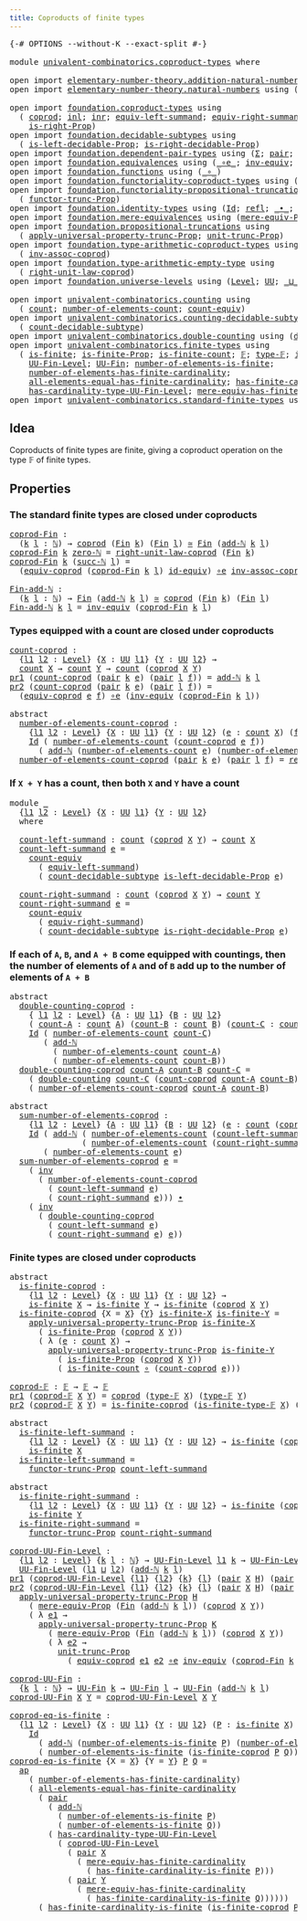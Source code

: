 ```yaml
---
title: Coproducts of finite types
---
```


<pre class="Agda"><a id="52" class="Symbol">{-#</a> <a id="56" class="Keyword">OPTIONS</a> <a id="64" class="Pragma">--without-K</a> <a id="76" class="Pragma">--exact-split</a> <a id="90" class="Symbol">#-}</a>

<a id="95" class="Keyword">module</a> <a id="102" href="univalent-combinatorics.coproduct-types.html" class="Module">univalent-combinatorics.coproduct-types</a> <a id="142" class="Keyword">where</a>

<a id="149" class="Keyword">open</a> <a id="154" class="Keyword">import</a> <a id="161" href="elementary-number-theory.addition-natural-numbers.html" class="Module">elementary-number-theory.addition-natural-numbers</a> <a id="211" class="Keyword">using</a> <a id="217" class="Symbol">(</a><a id="218" href="elementary-number-theory.addition-natural-numbers.html#1160" class="Function">add-ℕ</a><a id="223" class="Symbol">)</a>
<a id="225" class="Keyword">open</a> <a id="230" class="Keyword">import</a> <a id="237" href="elementary-number-theory.natural-numbers.html" class="Module">elementary-number-theory.natural-numbers</a> <a id="278" class="Keyword">using</a> <a id="284" class="Symbol">(</a><a id="285" href="elementary-number-theory.natural-numbers.html#1444" class="Datatype">ℕ</a><a id="286" class="Symbol">;</a> <a id="288" href="elementary-number-theory.natural-numbers.html#1465" class="InductiveConstructor">zero-ℕ</a><a id="294" class="Symbol">;</a> <a id="296" href="elementary-number-theory.natural-numbers.html#1478" class="InductiveConstructor">succ-ℕ</a><a id="302" class="Symbol">)</a>

<a id="305" class="Keyword">open</a> <a id="310" class="Keyword">import</a> <a id="317" href="foundation.coproduct-types.html" class="Module">foundation.coproduct-types</a> <a id="344" class="Keyword">using</a>
  <a id="352" class="Symbol">(</a> <a id="354" href="foundation.coproduct-types.html#1168" class="Datatype">coprod</a><a id="360" class="Symbol">;</a> <a id="362" href="foundation.coproduct-types.html#1239" class="InductiveConstructor">inl</a><a id="365" class="Symbol">;</a> <a id="367" href="foundation.coproduct-types.html#1262" class="InductiveConstructor">inr</a><a id="370" class="Symbol">;</a> <a id="372" href="foundation.coproduct-types.html#3498" class="Function">equiv-left-summand</a><a id="390" class="Symbol">;</a> <a id="392" href="foundation.coproduct-types.html#4543" class="Function">equiv-right-summand</a><a id="411" class="Symbol">;</a> <a id="413" href="foundation.coproduct-types.html#1649" class="Function">is-left-Prop</a><a id="425" class="Symbol">;</a>
    <a id="431" href="foundation.coproduct-types.html#1958" class="Function">is-right-Prop</a><a id="444" class="Symbol">)</a>
<a id="446" class="Keyword">open</a> <a id="451" class="Keyword">import</a> <a id="458" href="foundation.decidable-subtypes.html" class="Module">foundation.decidable-subtypes</a> <a id="488" class="Keyword">using</a>
  <a id="496" class="Symbol">(</a> <a id="498" href="foundation.decidable-subtypes.html#3773" class="Function">is-left-decidable-Prop</a><a id="520" class="Symbol">;</a> <a id="522" href="foundation.decidable-subtypes.html#4180" class="Function">is-right-decidable-Prop</a><a id="545" class="Symbol">)</a>
<a id="547" class="Keyword">open</a> <a id="552" class="Keyword">import</a> <a id="559" href="foundation.dependent-pair-types.html" class="Module">foundation.dependent-pair-types</a> <a id="591" class="Keyword">using</a> <a id="597" class="Symbol">(</a><a id="598" href="foundation-core.dependent-pair-types.html#502" class="Record">Σ</a><a id="599" class="Symbol">;</a> <a id="601" href="foundation-core.dependent-pair-types.html#575" class="InductiveConstructor">pair</a><a id="605" class="Symbol">;</a> <a id="607" href="foundation-core.dependent-pair-types.html#592" class="Field">pr1</a><a id="610" class="Symbol">;</a> <a id="612" href="foundation-core.dependent-pair-types.html#604" class="Field">pr2</a><a id="615" class="Symbol">)</a>
<a id="617" class="Keyword">open</a> <a id="622" class="Keyword">import</a> <a id="629" href="foundation.equivalences.html" class="Module">foundation.equivalences</a> <a id="653" class="Keyword">using</a> <a id="659" class="Symbol">(</a><a id="660" href="foundation-core.equivalences.html#7855" class="Function Operator">_∘e_</a><a id="664" class="Symbol">;</a> <a id="666" href="foundation-core.equivalences.html#5707" class="Function">inv-equiv</a><a id="675" class="Symbol">;</a> <a id="677" href="foundation-core.equivalences.html#1607" class="Function Operator">_≃_</a><a id="680" class="Symbol">;</a> <a id="682" href="foundation-core.equivalences.html#2480" class="Function">id-equiv</a><a id="690" class="Symbol">)</a>
<a id="692" class="Keyword">open</a> <a id="697" class="Keyword">import</a> <a id="704" href="foundation.functions.html" class="Module">foundation.functions</a> <a id="725" class="Keyword">using</a> <a id="731" class="Symbol">(</a><a id="732" href="foundation-core.functions.html#407" class="Function Operator">_∘_</a><a id="735" class="Symbol">)</a>
<a id="737" class="Keyword">open</a> <a id="742" class="Keyword">import</a> <a id="749" href="foundation.functoriality-coproduct-types.html" class="Module">foundation.functoriality-coproduct-types</a> <a id="790" class="Keyword">using</a> <a id="796" class="Symbol">(</a><a id="797" href="foundation.functoriality-coproduct-types.html#4569" class="Function">equiv-coprod</a><a id="809" class="Symbol">)</a>
<a id="811" class="Keyword">open</a> <a id="816" class="Keyword">import</a> <a id="823" href="foundation.functoriality-propositional-truncation.html" class="Module">foundation.functoriality-propositional-truncation</a> <a id="873" class="Keyword">using</a>
  <a id="881" class="Symbol">(</a> <a id="883" href="foundation.functoriality-propositional-truncation.html#1451" class="Function">functor-trunc-Prop</a><a id="901" class="Symbol">)</a>
<a id="903" class="Keyword">open</a> <a id="908" class="Keyword">import</a> <a id="915" href="foundation.identity-types.html" class="Module">foundation.identity-types</a> <a id="941" class="Keyword">using</a> <a id="947" class="Symbol">(</a><a id="948" href="foundation-core.identity-types.html#641" class="Datatype">Id</a><a id="950" class="Symbol">;</a> <a id="952" href="foundation-core.identity-types.html#694" class="InductiveConstructor">refl</a><a id="956" class="Symbol">;</a> <a id="958" href="foundation-core.identity-types.html#1239" class="Function Operator">_∙_</a><a id="961" class="Symbol">;</a> <a id="963" href="foundation-core.identity-types.html#1552" class="Function">inv</a><a id="966" class="Symbol">;</a> <a id="968" href="foundation-core.identity-types.html#2853" class="Function">ap</a><a id="970" class="Symbol">)</a>
<a id="972" class="Keyword">open</a> <a id="977" class="Keyword">import</a> <a id="984" href="foundation.mere-equivalences.html" class="Module">foundation.mere-equivalences</a> <a id="1013" class="Keyword">using</a> <a id="1019" class="Symbol">(</a><a id="1020" href="foundation.mere-equivalences.html#1292" class="Function">mere-equiv-Prop</a><a id="1035" class="Symbol">)</a>
<a id="1037" class="Keyword">open</a> <a id="1042" class="Keyword">import</a> <a id="1049" href="foundation.propositional-truncations.html" class="Module">foundation.propositional-truncations</a> <a id="1086" class="Keyword">using</a>
  <a id="1094" class="Symbol">(</a> <a id="1096" href="foundation.propositional-truncations.html#5581" class="Function">apply-universal-property-trunc-Prop</a><a id="1131" class="Symbol">;</a> <a id="1133" href="foundation.propositional-truncations.html#2096" class="Function">unit-trunc-Prop</a><a id="1148" class="Symbol">)</a>
<a id="1150" class="Keyword">open</a> <a id="1155" class="Keyword">import</a> <a id="1162" href="foundation.type-arithmetic-coproduct-types.html" class="Module">foundation.type-arithmetic-coproduct-types</a> <a id="1205" class="Keyword">using</a>
  <a id="1213" class="Symbol">(</a> <a id="1215" href="foundation.type-arithmetic-coproduct-types.html#3581" class="Function">inv-assoc-coprod</a><a id="1231" class="Symbol">)</a>
<a id="1233" class="Keyword">open</a> <a id="1238" class="Keyword">import</a> <a id="1245" href="foundation.type-arithmetic-empty-type.html" class="Module">foundation.type-arithmetic-empty-type</a> <a id="1283" class="Keyword">using</a>
  <a id="1291" class="Symbol">(</a> <a id="1293" href="foundation.type-arithmetic-empty-type.html#10650" class="Function">right-unit-law-coprod</a><a id="1314" class="Symbol">)</a>
<a id="1316" class="Keyword">open</a> <a id="1321" class="Keyword">import</a> <a id="1328" href="foundation.universe-levels.html" class="Module">foundation.universe-levels</a> <a id="1355" class="Keyword">using</a> <a id="1361" class="Symbol">(</a><a id="1362" href="Agda.Primitive.html#597" class="Postulate">Level</a><a id="1367" class="Symbol">;</a> <a id="1369" href="foundation-core.universe-levels.html#222" class="Primitive">UU</a><a id="1371" class="Symbol">;</a> <a id="1373" href="Agda.Primitive.html#810" class="Primitive Operator">_⊔_</a><a id="1376" class="Symbol">)</a>

<a id="1379" class="Keyword">open</a> <a id="1384" class="Keyword">import</a> <a id="1391" href="univalent-combinatorics.counting.html" class="Module">univalent-combinatorics.counting</a> <a id="1424" class="Keyword">using</a>
  <a id="1432" class="Symbol">(</a> <a id="1434" href="univalent-combinatorics.counting.html#1901" class="Function">count</a><a id="1439" class="Symbol">;</a> <a id="1441" href="univalent-combinatorics.counting.html#2029" class="Function">number-of-elements-count</a><a id="1465" class="Symbol">;</a> <a id="1467" href="univalent-combinatorics.counting.html#3395" class="Function">count-equiv</a><a id="1478" class="Symbol">)</a>
<a id="1480" class="Keyword">open</a> <a id="1485" class="Keyword">import</a> <a id="1492" href="univalent-combinatorics.counting-decidable-subtypes.html" class="Module">univalent-combinatorics.counting-decidable-subtypes</a> <a id="1544" class="Keyword">using</a>
  <a id="1552" class="Symbol">(</a> <a id="1554" href="univalent-combinatorics.counting-decidable-subtypes.html#4574" class="Function">count-decidable-subtype</a><a id="1577" class="Symbol">)</a>
<a id="1579" class="Keyword">open</a> <a id="1584" class="Keyword">import</a> <a id="1591" href="univalent-combinatorics.double-counting.html" class="Module">univalent-combinatorics.double-counting</a> <a id="1631" class="Keyword">using</a> <a id="1637" class="Symbol">(</a><a id="1638" href="univalent-combinatorics.double-counting.html#1110" class="Function">double-counting</a><a id="1653" class="Symbol">)</a>
<a id="1655" class="Keyword">open</a> <a id="1660" class="Keyword">import</a> <a id="1667" href="univalent-combinatorics.finite-types.html" class="Module">univalent-combinatorics.finite-types</a> <a id="1704" class="Keyword">using</a>
  <a id="1712" class="Symbol">(</a> <a id="1714" href="univalent-combinatorics.finite-types.html#4064" class="Function">is-finite</a><a id="1723" class="Symbol">;</a> <a id="1725" href="univalent-combinatorics.finite-types.html#3973" class="Function">is-finite-Prop</a><a id="1739" class="Symbol">;</a> <a id="1741" href="univalent-combinatorics.finite-types.html#4303" class="Function">is-finite-count</a><a id="1756" class="Symbol">;</a> <a id="1758" href="univalent-combinatorics.finite-types.html#4455" class="Function">𝔽</a><a id="1759" class="Symbol">;</a> <a id="1761" href="univalent-combinatorics.finite-types.html#4503" class="Function">type-𝔽</a><a id="1767" class="Symbol">;</a> <a id="1769" href="univalent-combinatorics.finite-types.html#4554" class="Function">is-finite-type-𝔽</a><a id="1785" class="Symbol">;</a>
    <a id="1791" href="univalent-combinatorics.finite-types.html#4969" class="Function">UU-Fin-Level</a><a id="1803" class="Symbol">;</a> <a id="1805" href="univalent-combinatorics.finite-types.html#5430" class="Function">UU-Fin</a><a id="1811" class="Symbol">;</a> <a id="1813" href="univalent-combinatorics.finite-types.html#13313" class="Function">number-of-elements-is-finite</a><a id="1841" class="Symbol">;</a>
    <a id="1847" href="univalent-combinatorics.finite-types.html#5862" class="Function">number-of-elements-has-finite-cardinality</a><a id="1888" class="Symbol">;</a>
    <a id="1894" href="univalent-combinatorics.finite-types.html#11345" class="Function">all-elements-equal-has-finite-cardinality</a><a id="1935" class="Symbol">;</a> <a id="1937" href="univalent-combinatorics.finite-types.html#13076" class="Function">has-finite-cardinality-is-finite</a><a id="1969" class="Symbol">;</a>
    <a id="1975" href="univalent-combinatorics.finite-types.html#5170" class="Function">has-cardinality-type-UU-Fin-Level</a><a id="2008" class="Symbol">;</a> <a id="2010" href="univalent-combinatorics.finite-types.html#6022" class="Function">mere-equiv-has-finite-cardinality</a><a id="2043" class="Symbol">)</a>
<a id="2045" class="Keyword">open</a> <a id="2050" class="Keyword">import</a> <a id="2057" href="univalent-combinatorics.standard-finite-types.html" class="Module">univalent-combinatorics.standard-finite-types</a> <a id="2103" class="Keyword">using</a> <a id="2109" class="Symbol">(</a><a id="2110" href="univalent-combinatorics.standard-finite-types.html#2149" class="Function">Fin</a><a id="2113" class="Symbol">)</a>
</pre>
## Idea

Coproducts of finite types are finite, giving a coproduct operation on the type 𝔽 of finite types.

## Properties

### The standard finite types are closed under coproducts

<pre class="Agda"><a id="coprod-Fin"></a><a id="2311" href="univalent-combinatorics.coproduct-types.html#2311" class="Function">coprod-Fin</a> <a id="2322" class="Symbol">:</a>
  <a id="2326" class="Symbol">(</a><a id="2327" href="univalent-combinatorics.coproduct-types.html#2327" class="Bound">k</a> <a id="2329" href="univalent-combinatorics.coproduct-types.html#2329" class="Bound">l</a> <a id="2331" class="Symbol">:</a> <a id="2333" href="elementary-number-theory.natural-numbers.html#1444" class="Datatype">ℕ</a><a id="2334" class="Symbol">)</a> <a id="2336" class="Symbol">→</a> <a id="2338" href="foundation.coproduct-types.html#1168" class="Datatype">coprod</a> <a id="2345" class="Symbol">(</a><a id="2346" href="univalent-combinatorics.standard-finite-types.html#2149" class="Function">Fin</a> <a id="2350" href="univalent-combinatorics.coproduct-types.html#2327" class="Bound">k</a><a id="2351" class="Symbol">)</a> <a id="2353" class="Symbol">(</a><a id="2354" href="univalent-combinatorics.standard-finite-types.html#2149" class="Function">Fin</a> <a id="2358" href="univalent-combinatorics.coproduct-types.html#2329" class="Bound">l</a><a id="2359" class="Symbol">)</a> <a id="2361" href="foundation-core.equivalences.html#1607" class="Function Operator">≃</a> <a id="2363" href="univalent-combinatorics.standard-finite-types.html#2149" class="Function">Fin</a> <a id="2367" class="Symbol">(</a><a id="2368" href="elementary-number-theory.addition-natural-numbers.html#1160" class="Function">add-ℕ</a> <a id="2374" href="univalent-combinatorics.coproduct-types.html#2327" class="Bound">k</a> <a id="2376" href="univalent-combinatorics.coproduct-types.html#2329" class="Bound">l</a><a id="2377" class="Symbol">)</a>
<a id="2379" href="univalent-combinatorics.coproduct-types.html#2311" class="Function">coprod-Fin</a> <a id="2390" href="univalent-combinatorics.coproduct-types.html#2390" class="Bound">k</a> <a id="2392" href="elementary-number-theory.natural-numbers.html#1465" class="InductiveConstructor">zero-ℕ</a> <a id="2399" class="Symbol">=</a> <a id="2401" href="foundation.type-arithmetic-empty-type.html#10650" class="Function">right-unit-law-coprod</a> <a id="2423" class="Symbol">(</a><a id="2424" href="univalent-combinatorics.standard-finite-types.html#2149" class="Function">Fin</a> <a id="2428" href="univalent-combinatorics.coproduct-types.html#2390" class="Bound">k</a><a id="2429" class="Symbol">)</a>
<a id="2431" href="univalent-combinatorics.coproduct-types.html#2311" class="Function">coprod-Fin</a> <a id="2442" href="univalent-combinatorics.coproduct-types.html#2442" class="Bound">k</a> <a id="2444" class="Symbol">(</a><a id="2445" href="elementary-number-theory.natural-numbers.html#1478" class="InductiveConstructor">succ-ℕ</a> <a id="2452" href="univalent-combinatorics.coproduct-types.html#2452" class="Bound">l</a><a id="2453" class="Symbol">)</a> <a id="2455" class="Symbol">=</a>
  <a id="2459" class="Symbol">(</a><a id="2460" href="foundation.functoriality-coproduct-types.html#4569" class="Function">equiv-coprod</a> <a id="2473" class="Symbol">(</a><a id="2474" href="univalent-combinatorics.coproduct-types.html#2311" class="Function">coprod-Fin</a> <a id="2485" href="univalent-combinatorics.coproduct-types.html#2442" class="Bound">k</a> <a id="2487" href="univalent-combinatorics.coproduct-types.html#2452" class="Bound">l</a><a id="2488" class="Symbol">)</a> <a id="2490" href="foundation-core.equivalences.html#2480" class="Function">id-equiv</a><a id="2498" class="Symbol">)</a> <a id="2500" href="foundation-core.equivalences.html#7855" class="Function Operator">∘e</a> <a id="2503" href="foundation.type-arithmetic-coproduct-types.html#3581" class="Function">inv-assoc-coprod</a>

<a id="Fin-add-ℕ"></a><a id="2521" href="univalent-combinatorics.coproduct-types.html#2521" class="Function">Fin-add-ℕ</a> <a id="2531" class="Symbol">:</a>
  <a id="2535" class="Symbol">(</a><a id="2536" href="univalent-combinatorics.coproduct-types.html#2536" class="Bound">k</a> <a id="2538" href="univalent-combinatorics.coproduct-types.html#2538" class="Bound">l</a> <a id="2540" class="Symbol">:</a> <a id="2542" href="elementary-number-theory.natural-numbers.html#1444" class="Datatype">ℕ</a><a id="2543" class="Symbol">)</a> <a id="2545" class="Symbol">→</a> <a id="2547" href="univalent-combinatorics.standard-finite-types.html#2149" class="Function">Fin</a> <a id="2551" class="Symbol">(</a><a id="2552" href="elementary-number-theory.addition-natural-numbers.html#1160" class="Function">add-ℕ</a> <a id="2558" href="univalent-combinatorics.coproduct-types.html#2536" class="Bound">k</a> <a id="2560" href="univalent-combinatorics.coproduct-types.html#2538" class="Bound">l</a><a id="2561" class="Symbol">)</a> <a id="2563" href="foundation-core.equivalences.html#1607" class="Function Operator">≃</a> <a id="2565" href="foundation.coproduct-types.html#1168" class="Datatype">coprod</a> <a id="2572" class="Symbol">(</a><a id="2573" href="univalent-combinatorics.standard-finite-types.html#2149" class="Function">Fin</a> <a id="2577" href="univalent-combinatorics.coproduct-types.html#2536" class="Bound">k</a><a id="2578" class="Symbol">)</a> <a id="2580" class="Symbol">(</a><a id="2581" href="univalent-combinatorics.standard-finite-types.html#2149" class="Function">Fin</a> <a id="2585" href="univalent-combinatorics.coproduct-types.html#2538" class="Bound">l</a><a id="2586" class="Symbol">)</a>
<a id="2588" href="univalent-combinatorics.coproduct-types.html#2521" class="Function">Fin-add-ℕ</a> <a id="2598" href="univalent-combinatorics.coproduct-types.html#2598" class="Bound">k</a> <a id="2600" href="univalent-combinatorics.coproduct-types.html#2600" class="Bound">l</a> <a id="2602" class="Symbol">=</a> <a id="2604" href="foundation-core.equivalences.html#5707" class="Function">inv-equiv</a> <a id="2614" class="Symbol">(</a><a id="2615" href="univalent-combinatorics.coproduct-types.html#2311" class="Function">coprod-Fin</a> <a id="2626" href="univalent-combinatorics.coproduct-types.html#2598" class="Bound">k</a> <a id="2628" href="univalent-combinatorics.coproduct-types.html#2600" class="Bound">l</a><a id="2629" class="Symbol">)</a>
</pre>
### Types equipped with a count are closed under coproducts

<pre class="Agda"><a id="count-coprod"></a><a id="2705" href="univalent-combinatorics.coproduct-types.html#2705" class="Function">count-coprod</a> <a id="2718" class="Symbol">:</a>
  <a id="2722" class="Symbol">{</a><a id="2723" href="univalent-combinatorics.coproduct-types.html#2723" class="Bound">l1</a> <a id="2726" href="univalent-combinatorics.coproduct-types.html#2726" class="Bound">l2</a> <a id="2729" class="Symbol">:</a> <a id="2731" href="Agda.Primitive.html#597" class="Postulate">Level</a><a id="2736" class="Symbol">}</a> <a id="2738" class="Symbol">{</a><a id="2739" href="univalent-combinatorics.coproduct-types.html#2739" class="Bound">X</a> <a id="2741" class="Symbol">:</a> <a id="2743" href="foundation-core.universe-levels.html#222" class="Primitive">UU</a> <a id="2746" href="univalent-combinatorics.coproduct-types.html#2723" class="Bound">l1</a><a id="2748" class="Symbol">}</a> <a id="2750" class="Symbol">{</a><a id="2751" href="univalent-combinatorics.coproduct-types.html#2751" class="Bound">Y</a> <a id="2753" class="Symbol">:</a> <a id="2755" href="foundation-core.universe-levels.html#222" class="Primitive">UU</a> <a id="2758" href="univalent-combinatorics.coproduct-types.html#2726" class="Bound">l2</a><a id="2760" class="Symbol">}</a> <a id="2762" class="Symbol">→</a>
  <a id="2766" href="univalent-combinatorics.counting.html#1901" class="Function">count</a> <a id="2772" href="univalent-combinatorics.coproduct-types.html#2739" class="Bound">X</a> <a id="2774" class="Symbol">→</a> <a id="2776" href="univalent-combinatorics.counting.html#1901" class="Function">count</a> <a id="2782" href="univalent-combinatorics.coproduct-types.html#2751" class="Bound">Y</a> <a id="2784" class="Symbol">→</a> <a id="2786" href="univalent-combinatorics.counting.html#1901" class="Function">count</a> <a id="2792" class="Symbol">(</a><a id="2793" href="foundation.coproduct-types.html#1168" class="Datatype">coprod</a> <a id="2800" href="univalent-combinatorics.coproduct-types.html#2739" class="Bound">X</a> <a id="2802" href="univalent-combinatorics.coproduct-types.html#2751" class="Bound">Y</a><a id="2803" class="Symbol">)</a>
<a id="2805" href="foundation-core.dependent-pair-types.html#592" class="Field">pr1</a> <a id="2809" class="Symbol">(</a><a id="2810" href="univalent-combinatorics.coproduct-types.html#2705" class="Function">count-coprod</a> <a id="2823" class="Symbol">(</a><a id="2824" href="foundation-core.dependent-pair-types.html#575" class="InductiveConstructor">pair</a> <a id="2829" href="univalent-combinatorics.coproduct-types.html#2829" class="Bound">k</a> <a id="2831" href="univalent-combinatorics.coproduct-types.html#2831" class="Bound">e</a><a id="2832" class="Symbol">)</a> <a id="2834" class="Symbol">(</a><a id="2835" href="foundation-core.dependent-pair-types.html#575" class="InductiveConstructor">pair</a> <a id="2840" href="univalent-combinatorics.coproduct-types.html#2840" class="Bound">l</a> <a id="2842" href="univalent-combinatorics.coproduct-types.html#2842" class="Bound">f</a><a id="2843" class="Symbol">))</a> <a id="2846" class="Symbol">=</a> <a id="2848" href="elementary-number-theory.addition-natural-numbers.html#1160" class="Function">add-ℕ</a> <a id="2854" href="univalent-combinatorics.coproduct-types.html#2829" class="Bound">k</a> <a id="2856" href="univalent-combinatorics.coproduct-types.html#2840" class="Bound">l</a>
<a id="2858" href="foundation-core.dependent-pair-types.html#604" class="Field">pr2</a> <a id="2862" class="Symbol">(</a><a id="2863" href="univalent-combinatorics.coproduct-types.html#2705" class="Function">count-coprod</a> <a id="2876" class="Symbol">(</a><a id="2877" href="foundation-core.dependent-pair-types.html#575" class="InductiveConstructor">pair</a> <a id="2882" href="univalent-combinatorics.coproduct-types.html#2882" class="Bound">k</a> <a id="2884" href="univalent-combinatorics.coproduct-types.html#2884" class="Bound">e</a><a id="2885" class="Symbol">)</a> <a id="2887" class="Symbol">(</a><a id="2888" href="foundation-core.dependent-pair-types.html#575" class="InductiveConstructor">pair</a> <a id="2893" href="univalent-combinatorics.coproduct-types.html#2893" class="Bound">l</a> <a id="2895" href="univalent-combinatorics.coproduct-types.html#2895" class="Bound">f</a><a id="2896" class="Symbol">))</a> <a id="2899" class="Symbol">=</a>
  <a id="2903" class="Symbol">(</a><a id="2904" href="foundation.functoriality-coproduct-types.html#4569" class="Function">equiv-coprod</a> <a id="2917" href="univalent-combinatorics.coproduct-types.html#2884" class="Bound">e</a> <a id="2919" href="univalent-combinatorics.coproduct-types.html#2895" class="Bound">f</a><a id="2920" class="Symbol">)</a> <a id="2922" href="foundation-core.equivalences.html#7855" class="Function Operator">∘e</a> <a id="2925" class="Symbol">(</a><a id="2926" href="foundation-core.equivalences.html#5707" class="Function">inv-equiv</a> <a id="2936" class="Symbol">(</a><a id="2937" href="univalent-combinatorics.coproduct-types.html#2311" class="Function">coprod-Fin</a> <a id="2948" href="univalent-combinatorics.coproduct-types.html#2882" class="Bound">k</a> <a id="2950" href="univalent-combinatorics.coproduct-types.html#2893" class="Bound">l</a><a id="2951" class="Symbol">))</a>

<a id="2955" class="Keyword">abstract</a>
  <a id="number-of-elements-count-coprod"></a><a id="2966" href="univalent-combinatorics.coproduct-types.html#2966" class="Function">number-of-elements-count-coprod</a> <a id="2998" class="Symbol">:</a>
    <a id="3004" class="Symbol">{</a><a id="3005" href="univalent-combinatorics.coproduct-types.html#3005" class="Bound">l1</a> <a id="3008" href="univalent-combinatorics.coproduct-types.html#3008" class="Bound">l2</a> <a id="3011" class="Symbol">:</a> <a id="3013" href="Agda.Primitive.html#597" class="Postulate">Level</a><a id="3018" class="Symbol">}</a> <a id="3020" class="Symbol">{</a><a id="3021" href="univalent-combinatorics.coproduct-types.html#3021" class="Bound">X</a> <a id="3023" class="Symbol">:</a> <a id="3025" href="foundation-core.universe-levels.html#222" class="Primitive">UU</a> <a id="3028" href="univalent-combinatorics.coproduct-types.html#3005" class="Bound">l1</a><a id="3030" class="Symbol">}</a> <a id="3032" class="Symbol">{</a><a id="3033" href="univalent-combinatorics.coproduct-types.html#3033" class="Bound">Y</a> <a id="3035" class="Symbol">:</a> <a id="3037" href="foundation-core.universe-levels.html#222" class="Primitive">UU</a> <a id="3040" href="univalent-combinatorics.coproduct-types.html#3008" class="Bound">l2</a><a id="3042" class="Symbol">}</a> <a id="3044" class="Symbol">(</a><a id="3045" href="univalent-combinatorics.coproduct-types.html#3045" class="Bound">e</a> <a id="3047" class="Symbol">:</a> <a id="3049" href="univalent-combinatorics.counting.html#1901" class="Function">count</a> <a id="3055" href="univalent-combinatorics.coproduct-types.html#3021" class="Bound">X</a><a id="3056" class="Symbol">)</a> <a id="3058" class="Symbol">(</a><a id="3059" href="univalent-combinatorics.coproduct-types.html#3059" class="Bound">f</a> <a id="3061" class="Symbol">:</a> <a id="3063" href="univalent-combinatorics.counting.html#1901" class="Function">count</a> <a id="3069" href="univalent-combinatorics.coproduct-types.html#3033" class="Bound">Y</a><a id="3070" class="Symbol">)</a> <a id="3072" class="Symbol">→</a>
    <a id="3078" href="foundation-core.identity-types.html#641" class="Datatype">Id</a> <a id="3081" class="Symbol">(</a> <a id="3083" href="univalent-combinatorics.counting.html#2029" class="Function">number-of-elements-count</a> <a id="3108" class="Symbol">(</a><a id="3109" href="univalent-combinatorics.coproduct-types.html#2705" class="Function">count-coprod</a> <a id="3122" href="univalent-combinatorics.coproduct-types.html#3045" class="Bound">e</a> <a id="3124" href="univalent-combinatorics.coproduct-types.html#3059" class="Bound">f</a><a id="3125" class="Symbol">))</a>
      <a id="3134" class="Symbol">(</a> <a id="3136" href="elementary-number-theory.addition-natural-numbers.html#1160" class="Function">add-ℕ</a> <a id="3142" class="Symbol">(</a><a id="3143" href="univalent-combinatorics.counting.html#2029" class="Function">number-of-elements-count</a> <a id="3168" href="univalent-combinatorics.coproduct-types.html#3045" class="Bound">e</a><a id="3169" class="Symbol">)</a> <a id="3171" class="Symbol">(</a><a id="3172" href="univalent-combinatorics.counting.html#2029" class="Function">number-of-elements-count</a> <a id="3197" href="univalent-combinatorics.coproduct-types.html#3059" class="Bound">f</a><a id="3198" class="Symbol">))</a>
  <a id="3203" href="univalent-combinatorics.coproduct-types.html#2966" class="Function">number-of-elements-count-coprod</a> <a id="3235" class="Symbol">(</a><a id="3236" href="foundation-core.dependent-pair-types.html#575" class="InductiveConstructor">pair</a> <a id="3241" href="univalent-combinatorics.coproduct-types.html#3241" class="Bound">k</a> <a id="3243" href="univalent-combinatorics.coproduct-types.html#3243" class="Bound">e</a><a id="3244" class="Symbol">)</a> <a id="3246" class="Symbol">(</a><a id="3247" href="foundation-core.dependent-pair-types.html#575" class="InductiveConstructor">pair</a> <a id="3252" href="univalent-combinatorics.coproduct-types.html#3252" class="Bound">l</a> <a id="3254" href="univalent-combinatorics.coproduct-types.html#3254" class="Bound">f</a><a id="3255" class="Symbol">)</a> <a id="3257" class="Symbol">=</a> <a id="3259" href="foundation-core.identity-types.html#694" class="InductiveConstructor">refl</a>
</pre>
### If `X + Y` has a count, then both `X` and `Y` have a count

<pre class="Agda"><a id="3341" class="Keyword">module</a> <a id="3348" href="univalent-combinatorics.coproduct-types.html#3348" class="Module">_</a>
  <a id="3352" class="Symbol">{</a><a id="3353" href="univalent-combinatorics.coproduct-types.html#3353" class="Bound">l1</a> <a id="3356" href="univalent-combinatorics.coproduct-types.html#3356" class="Bound">l2</a> <a id="3359" class="Symbol">:</a> <a id="3361" href="Agda.Primitive.html#597" class="Postulate">Level</a><a id="3366" class="Symbol">}</a> <a id="3368" class="Symbol">{</a><a id="3369" href="univalent-combinatorics.coproduct-types.html#3369" class="Bound">X</a> <a id="3371" class="Symbol">:</a> <a id="3373" href="foundation-core.universe-levels.html#222" class="Primitive">UU</a> <a id="3376" href="univalent-combinatorics.coproduct-types.html#3353" class="Bound">l1</a><a id="3378" class="Symbol">}</a> <a id="3380" class="Symbol">{</a><a id="3381" href="univalent-combinatorics.coproduct-types.html#3381" class="Bound">Y</a> <a id="3383" class="Symbol">:</a> <a id="3385" href="foundation-core.universe-levels.html#222" class="Primitive">UU</a> <a id="3388" href="univalent-combinatorics.coproduct-types.html#3356" class="Bound">l2</a><a id="3390" class="Symbol">}</a>
  <a id="3394" class="Keyword">where</a>
  
  <a id="3405" href="univalent-combinatorics.coproduct-types.html#3405" class="Function">count-left-summand</a> <a id="3424" class="Symbol">:</a> <a id="3426" href="univalent-combinatorics.counting.html#1901" class="Function">count</a> <a id="3432" class="Symbol">(</a><a id="3433" href="foundation.coproduct-types.html#1168" class="Datatype">coprod</a> <a id="3440" href="univalent-combinatorics.coproduct-types.html#3369" class="Bound">X</a> <a id="3442" href="univalent-combinatorics.coproduct-types.html#3381" class="Bound">Y</a><a id="3443" class="Symbol">)</a> <a id="3445" class="Symbol">→</a> <a id="3447" href="univalent-combinatorics.counting.html#1901" class="Function">count</a> <a id="3453" href="univalent-combinatorics.coproduct-types.html#3369" class="Bound">X</a>
  <a id="3457" href="univalent-combinatorics.coproduct-types.html#3405" class="Function">count-left-summand</a> <a id="3476" href="univalent-combinatorics.coproduct-types.html#3476" class="Bound">e</a> <a id="3478" class="Symbol">=</a>
    <a id="3484" href="univalent-combinatorics.counting.html#3395" class="Function">count-equiv</a>
      <a id="3502" class="Symbol">(</a> <a id="3504" href="foundation.coproduct-types.html#3498" class="Function">equiv-left-summand</a><a id="3522" class="Symbol">)</a>
      <a id="3530" class="Symbol">(</a> <a id="3532" href="univalent-combinatorics.counting-decidable-subtypes.html#4574" class="Function">count-decidable-subtype</a> <a id="3556" href="foundation.decidable-subtypes.html#3773" class="Function">is-left-decidable-Prop</a> <a id="3579" href="univalent-combinatorics.coproduct-types.html#3476" class="Bound">e</a><a id="3580" class="Symbol">)</a>

  <a id="3585" href="univalent-combinatorics.coproduct-types.html#3585" class="Function">count-right-summand</a> <a id="3605" class="Symbol">:</a> <a id="3607" href="univalent-combinatorics.counting.html#1901" class="Function">count</a> <a id="3613" class="Symbol">(</a><a id="3614" href="foundation.coproduct-types.html#1168" class="Datatype">coprod</a> <a id="3621" href="univalent-combinatorics.coproduct-types.html#3369" class="Bound">X</a> <a id="3623" href="univalent-combinatorics.coproduct-types.html#3381" class="Bound">Y</a><a id="3624" class="Symbol">)</a> <a id="3626" class="Symbol">→</a> <a id="3628" href="univalent-combinatorics.counting.html#1901" class="Function">count</a> <a id="3634" href="univalent-combinatorics.coproduct-types.html#3381" class="Bound">Y</a>
  <a id="3638" href="univalent-combinatorics.coproduct-types.html#3585" class="Function">count-right-summand</a> <a id="3658" href="univalent-combinatorics.coproduct-types.html#3658" class="Bound">e</a> <a id="3660" class="Symbol">=</a>
    <a id="3666" href="univalent-combinatorics.counting.html#3395" class="Function">count-equiv</a>
      <a id="3684" class="Symbol">(</a> <a id="3686" href="foundation.coproduct-types.html#4543" class="Function">equiv-right-summand</a><a id="3705" class="Symbol">)</a>
      <a id="3713" class="Symbol">(</a> <a id="3715" href="univalent-combinatorics.counting-decidable-subtypes.html#4574" class="Function">count-decidable-subtype</a> <a id="3739" href="foundation.decidable-subtypes.html#4180" class="Function">is-right-decidable-Prop</a> <a id="3763" href="univalent-combinatorics.coproduct-types.html#3658" class="Bound">e</a><a id="3764" class="Symbol">)</a>
</pre>
### If each of `A`, `B`, and `A + B` come equipped with countings, then the number of elements of `A` and of `B` add up to the number of elements of `A + B`

<pre class="Agda"><a id="3937" class="Keyword">abstract</a>
  <a id="double-counting-coprod"></a><a id="3948" href="univalent-combinatorics.coproduct-types.html#3948" class="Function">double-counting-coprod</a> <a id="3971" class="Symbol">:</a>
    <a id="3977" class="Symbol">{</a> <a id="3979" href="univalent-combinatorics.coproduct-types.html#3979" class="Bound">l1</a> <a id="3982" href="univalent-combinatorics.coproduct-types.html#3982" class="Bound">l2</a> <a id="3985" class="Symbol">:</a> <a id="3987" href="Agda.Primitive.html#597" class="Postulate">Level</a><a id="3992" class="Symbol">}</a> <a id="3994" class="Symbol">{</a><a id="3995" href="univalent-combinatorics.coproduct-types.html#3995" class="Bound">A</a> <a id="3997" class="Symbol">:</a> <a id="3999" href="foundation-core.universe-levels.html#222" class="Primitive">UU</a> <a id="4002" href="univalent-combinatorics.coproduct-types.html#3979" class="Bound">l1</a><a id="4004" class="Symbol">}</a> <a id="4006" class="Symbol">{</a><a id="4007" href="univalent-combinatorics.coproduct-types.html#4007" class="Bound">B</a> <a id="4009" class="Symbol">:</a> <a id="4011" href="foundation-core.universe-levels.html#222" class="Primitive">UU</a> <a id="4014" href="univalent-combinatorics.coproduct-types.html#3982" class="Bound">l2</a><a id="4016" class="Symbol">}</a>
    <a id="4022" class="Symbol">(</a> <a id="4024" href="univalent-combinatorics.coproduct-types.html#4024" class="Bound">count-A</a> <a id="4032" class="Symbol">:</a> <a id="4034" href="univalent-combinatorics.counting.html#1901" class="Function">count</a> <a id="4040" href="univalent-combinatorics.coproduct-types.html#3995" class="Bound">A</a><a id="4041" class="Symbol">)</a> <a id="4043" class="Symbol">(</a><a id="4044" href="univalent-combinatorics.coproduct-types.html#4044" class="Bound">count-B</a> <a id="4052" class="Symbol">:</a> <a id="4054" href="univalent-combinatorics.counting.html#1901" class="Function">count</a> <a id="4060" href="univalent-combinatorics.coproduct-types.html#4007" class="Bound">B</a><a id="4061" class="Symbol">)</a> <a id="4063" class="Symbol">(</a><a id="4064" href="univalent-combinatorics.coproduct-types.html#4064" class="Bound">count-C</a> <a id="4072" class="Symbol">:</a> <a id="4074" href="univalent-combinatorics.counting.html#1901" class="Function">count</a> <a id="4080" class="Symbol">(</a><a id="4081" href="foundation.coproduct-types.html#1168" class="Datatype">coprod</a> <a id="4088" href="univalent-combinatorics.coproduct-types.html#3995" class="Bound">A</a> <a id="4090" href="univalent-combinatorics.coproduct-types.html#4007" class="Bound">B</a><a id="4091" class="Symbol">))</a> <a id="4094" class="Symbol">→</a>
    <a id="4100" href="foundation-core.identity-types.html#641" class="Datatype">Id</a> <a id="4103" class="Symbol">(</a> <a id="4105" href="univalent-combinatorics.counting.html#2029" class="Function">number-of-elements-count</a> <a id="4130" href="univalent-combinatorics.coproduct-types.html#4064" class="Bound">count-C</a><a id="4137" class="Symbol">)</a>
       <a id="4146" class="Symbol">(</a> <a id="4148" href="elementary-number-theory.addition-natural-numbers.html#1160" class="Function">add-ℕ</a>
         <a id="4163" class="Symbol">(</a> <a id="4165" href="univalent-combinatorics.counting.html#2029" class="Function">number-of-elements-count</a> <a id="4190" href="univalent-combinatorics.coproduct-types.html#4024" class="Bound">count-A</a><a id="4197" class="Symbol">)</a>
         <a id="4208" class="Symbol">(</a> <a id="4210" href="univalent-combinatorics.counting.html#2029" class="Function">number-of-elements-count</a> <a id="4235" href="univalent-combinatorics.coproduct-types.html#4044" class="Bound">count-B</a><a id="4242" class="Symbol">))</a>
  <a id="4247" href="univalent-combinatorics.coproduct-types.html#3948" class="Function">double-counting-coprod</a> <a id="4270" href="univalent-combinatorics.coproduct-types.html#4270" class="Bound">count-A</a> <a id="4278" href="univalent-combinatorics.coproduct-types.html#4278" class="Bound">count-B</a> <a id="4286" href="univalent-combinatorics.coproduct-types.html#4286" class="Bound">count-C</a> <a id="4294" class="Symbol">=</a>
    <a id="4300" class="Symbol">(</a> <a id="4302" href="univalent-combinatorics.double-counting.html#1110" class="Function">double-counting</a> <a id="4318" href="univalent-combinatorics.coproduct-types.html#4286" class="Bound">count-C</a> <a id="4326" class="Symbol">(</a><a id="4327" href="univalent-combinatorics.coproduct-types.html#2705" class="Function">count-coprod</a> <a id="4340" href="univalent-combinatorics.coproduct-types.html#4270" class="Bound">count-A</a> <a id="4348" href="univalent-combinatorics.coproduct-types.html#4278" class="Bound">count-B</a><a id="4355" class="Symbol">))</a> <a id="4358" href="foundation-core.identity-types.html#1239" class="Function Operator">∙</a>
    <a id="4364" class="Symbol">(</a> <a id="4366" href="univalent-combinatorics.coproduct-types.html#2966" class="Function">number-of-elements-count-coprod</a> <a id="4398" href="univalent-combinatorics.coproduct-types.html#4270" class="Bound">count-A</a> <a id="4406" href="univalent-combinatorics.coproduct-types.html#4278" class="Bound">count-B</a><a id="4413" class="Symbol">)</a>

<a id="4416" class="Keyword">abstract</a>
  <a id="sum-number-of-elements-coprod"></a><a id="4427" href="univalent-combinatorics.coproduct-types.html#4427" class="Function">sum-number-of-elements-coprod</a> <a id="4457" class="Symbol">:</a>
    <a id="4463" class="Symbol">{</a><a id="4464" href="univalent-combinatorics.coproduct-types.html#4464" class="Bound">l1</a> <a id="4467" href="univalent-combinatorics.coproduct-types.html#4467" class="Bound">l2</a> <a id="4470" class="Symbol">:</a> <a id="4472" href="Agda.Primitive.html#597" class="Postulate">Level</a><a id="4477" class="Symbol">}</a> <a id="4479" class="Symbol">{</a><a id="4480" href="univalent-combinatorics.coproduct-types.html#4480" class="Bound">A</a> <a id="4482" class="Symbol">:</a> <a id="4484" href="foundation-core.universe-levels.html#222" class="Primitive">UU</a> <a id="4487" href="univalent-combinatorics.coproduct-types.html#4464" class="Bound">l1</a><a id="4489" class="Symbol">}</a> <a id="4491" class="Symbol">{</a><a id="4492" href="univalent-combinatorics.coproduct-types.html#4492" class="Bound">B</a> <a id="4494" class="Symbol">:</a> <a id="4496" href="foundation-core.universe-levels.html#222" class="Primitive">UU</a> <a id="4499" href="univalent-combinatorics.coproduct-types.html#4467" class="Bound">l2</a><a id="4501" class="Symbol">}</a> <a id="4503" class="Symbol">(</a><a id="4504" href="univalent-combinatorics.coproduct-types.html#4504" class="Bound">e</a> <a id="4506" class="Symbol">:</a> <a id="4508" href="univalent-combinatorics.counting.html#1901" class="Function">count</a> <a id="4514" class="Symbol">(</a><a id="4515" href="foundation.coproduct-types.html#1168" class="Datatype">coprod</a> <a id="4522" href="univalent-combinatorics.coproduct-types.html#4480" class="Bound">A</a> <a id="4524" href="univalent-combinatorics.coproduct-types.html#4492" class="Bound">B</a><a id="4525" class="Symbol">))</a> <a id="4528" class="Symbol">→</a>
    <a id="4534" href="foundation-core.identity-types.html#641" class="Datatype">Id</a> <a id="4537" class="Symbol">(</a> <a id="4539" href="elementary-number-theory.addition-natural-numbers.html#1160" class="Function">add-ℕ</a> <a id="4545" class="Symbol">(</a> <a id="4547" href="univalent-combinatorics.counting.html#2029" class="Function">number-of-elements-count</a> <a id="4572" class="Symbol">(</a><a id="4573" href="univalent-combinatorics.coproduct-types.html#3405" class="Function">count-left-summand</a> <a id="4592" href="univalent-combinatorics.coproduct-types.html#4504" class="Bound">e</a><a id="4593" class="Symbol">))</a>
               <a id="4611" class="Symbol">(</a> <a id="4613" href="univalent-combinatorics.counting.html#2029" class="Function">number-of-elements-count</a> <a id="4638" class="Symbol">(</a><a id="4639" href="univalent-combinatorics.coproduct-types.html#3585" class="Function">count-right-summand</a> <a id="4659" href="univalent-combinatorics.coproduct-types.html#4504" class="Bound">e</a><a id="4660" class="Symbol">)))</a>
       <a id="4671" class="Symbol">(</a> <a id="4673" href="univalent-combinatorics.counting.html#2029" class="Function">number-of-elements-count</a> <a id="4698" href="univalent-combinatorics.coproduct-types.html#4504" class="Bound">e</a><a id="4699" class="Symbol">)</a>
  <a id="4703" href="univalent-combinatorics.coproduct-types.html#4427" class="Function">sum-number-of-elements-coprod</a> <a id="4733" href="univalent-combinatorics.coproduct-types.html#4733" class="Bound">e</a> <a id="4735" class="Symbol">=</a>
    <a id="4741" class="Symbol">(</a> <a id="4743" href="foundation-core.identity-types.html#1552" class="Function">inv</a>
      <a id="4753" class="Symbol">(</a> <a id="4755" href="univalent-combinatorics.coproduct-types.html#2966" class="Function">number-of-elements-count-coprod</a>
        <a id="4795" class="Symbol">(</a> <a id="4797" href="univalent-combinatorics.coproduct-types.html#3405" class="Function">count-left-summand</a> <a id="4816" href="univalent-combinatorics.coproduct-types.html#4733" class="Bound">e</a><a id="4817" class="Symbol">)</a>
        <a id="4827" class="Symbol">(</a> <a id="4829" href="univalent-combinatorics.coproduct-types.html#3585" class="Function">count-right-summand</a> <a id="4849" href="univalent-combinatorics.coproduct-types.html#4733" class="Bound">e</a><a id="4850" class="Symbol">)))</a> <a id="4854" href="foundation-core.identity-types.html#1239" class="Function Operator">∙</a>
    <a id="4860" class="Symbol">(</a> <a id="4862" href="foundation-core.identity-types.html#1552" class="Function">inv</a>
      <a id="4872" class="Symbol">(</a> <a id="4874" href="univalent-combinatorics.coproduct-types.html#3948" class="Function">double-counting-coprod</a>
        <a id="4905" class="Symbol">(</a> <a id="4907" href="univalent-combinatorics.coproduct-types.html#3405" class="Function">count-left-summand</a> <a id="4926" href="univalent-combinatorics.coproduct-types.html#4733" class="Bound">e</a><a id="4927" class="Symbol">)</a>
        <a id="4937" class="Symbol">(</a> <a id="4939" href="univalent-combinatorics.coproduct-types.html#3585" class="Function">count-right-summand</a> <a id="4959" href="univalent-combinatorics.coproduct-types.html#4733" class="Bound">e</a><a id="4960" class="Symbol">)</a> <a id="4962" href="univalent-combinatorics.coproduct-types.html#4733" class="Bound">e</a><a id="4963" class="Symbol">))</a>
</pre>
### Finite types are closed under coproducts

<pre class="Agda"><a id="5025" class="Keyword">abstract</a>
  <a id="is-finite-coprod"></a><a id="5036" href="univalent-combinatorics.coproduct-types.html#5036" class="Function">is-finite-coprod</a> <a id="5053" class="Symbol">:</a>
    <a id="5059" class="Symbol">{</a><a id="5060" href="univalent-combinatorics.coproduct-types.html#5060" class="Bound">l1</a> <a id="5063" href="univalent-combinatorics.coproduct-types.html#5063" class="Bound">l2</a> <a id="5066" class="Symbol">:</a> <a id="5068" href="Agda.Primitive.html#597" class="Postulate">Level</a><a id="5073" class="Symbol">}</a> <a id="5075" class="Symbol">{</a><a id="5076" href="univalent-combinatorics.coproduct-types.html#5076" class="Bound">X</a> <a id="5078" class="Symbol">:</a> <a id="5080" href="foundation-core.universe-levels.html#222" class="Primitive">UU</a> <a id="5083" href="univalent-combinatorics.coproduct-types.html#5060" class="Bound">l1</a><a id="5085" class="Symbol">}</a> <a id="5087" class="Symbol">{</a><a id="5088" href="univalent-combinatorics.coproduct-types.html#5088" class="Bound">Y</a> <a id="5090" class="Symbol">:</a> <a id="5092" href="foundation-core.universe-levels.html#222" class="Primitive">UU</a> <a id="5095" href="univalent-combinatorics.coproduct-types.html#5063" class="Bound">l2</a><a id="5097" class="Symbol">}</a> <a id="5099" class="Symbol">→</a>
    <a id="5105" href="univalent-combinatorics.finite-types.html#4064" class="Function">is-finite</a> <a id="5115" href="univalent-combinatorics.coproduct-types.html#5076" class="Bound">X</a> <a id="5117" class="Symbol">→</a> <a id="5119" href="univalent-combinatorics.finite-types.html#4064" class="Function">is-finite</a> <a id="5129" href="univalent-combinatorics.coproduct-types.html#5088" class="Bound">Y</a> <a id="5131" class="Symbol">→</a> <a id="5133" href="univalent-combinatorics.finite-types.html#4064" class="Function">is-finite</a> <a id="5143" class="Symbol">(</a><a id="5144" href="foundation.coproduct-types.html#1168" class="Datatype">coprod</a> <a id="5151" href="univalent-combinatorics.coproduct-types.html#5076" class="Bound">X</a> <a id="5153" href="univalent-combinatorics.coproduct-types.html#5088" class="Bound">Y</a><a id="5154" class="Symbol">)</a>
  <a id="5158" href="univalent-combinatorics.coproduct-types.html#5036" class="Function">is-finite-coprod</a> <a id="5175" class="Symbol">{</a><a id="5176" class="Argument">X</a> <a id="5178" class="Symbol">=</a> <a id="5180" href="univalent-combinatorics.coproduct-types.html#5180" class="Bound">X</a><a id="5181" class="Symbol">}</a> <a id="5183" class="Symbol">{</a><a id="5184" href="univalent-combinatorics.coproduct-types.html#5184" class="Bound">Y</a><a id="5185" class="Symbol">}</a> <a id="5187" href="univalent-combinatorics.coproduct-types.html#5187" class="Bound">is-finite-X</a> <a id="5199" href="univalent-combinatorics.coproduct-types.html#5199" class="Bound">is-finite-Y</a> <a id="5211" class="Symbol">=</a>
    <a id="5217" href="foundation.propositional-truncations.html#5581" class="Function">apply-universal-property-trunc-Prop</a> <a id="5253" href="univalent-combinatorics.coproduct-types.html#5187" class="Bound">is-finite-X</a>
      <a id="5271" class="Symbol">(</a> <a id="5273" href="univalent-combinatorics.finite-types.html#3973" class="Function">is-finite-Prop</a> <a id="5288" class="Symbol">(</a><a id="5289" href="foundation.coproduct-types.html#1168" class="Datatype">coprod</a> <a id="5296" href="univalent-combinatorics.coproduct-types.html#5180" class="Bound">X</a> <a id="5298" href="univalent-combinatorics.coproduct-types.html#5184" class="Bound">Y</a><a id="5299" class="Symbol">))</a>
      <a id="5308" class="Symbol">(</a> <a id="5310" class="Symbol">λ</a> <a id="5312" class="Symbol">(</a><a id="5313" href="univalent-combinatorics.coproduct-types.html#5313" class="Bound">e</a> <a id="5315" class="Symbol">:</a> <a id="5317" href="univalent-combinatorics.counting.html#1901" class="Function">count</a> <a id="5323" href="univalent-combinatorics.coproduct-types.html#5180" class="Bound">X</a><a id="5324" class="Symbol">)</a> <a id="5326" class="Symbol">→</a>
        <a id="5336" href="foundation.propositional-truncations.html#5581" class="Function">apply-universal-property-trunc-Prop</a> <a id="5372" href="univalent-combinatorics.coproduct-types.html#5199" class="Bound">is-finite-Y</a>
          <a id="5394" class="Symbol">(</a> <a id="5396" href="univalent-combinatorics.finite-types.html#3973" class="Function">is-finite-Prop</a> <a id="5411" class="Symbol">(</a><a id="5412" href="foundation.coproduct-types.html#1168" class="Datatype">coprod</a> <a id="5419" href="univalent-combinatorics.coproduct-types.html#5180" class="Bound">X</a> <a id="5421" href="univalent-combinatorics.coproduct-types.html#5184" class="Bound">Y</a><a id="5422" class="Symbol">))</a>
          <a id="5435" class="Symbol">(</a> <a id="5437" href="univalent-combinatorics.finite-types.html#4303" class="Function">is-finite-count</a> <a id="5453" href="foundation-core.functions.html#407" class="Function Operator">∘</a> <a id="5455" class="Symbol">(</a><a id="5456" href="univalent-combinatorics.coproduct-types.html#2705" class="Function">count-coprod</a> <a id="5469" href="univalent-combinatorics.coproduct-types.html#5313" class="Bound">e</a><a id="5470" class="Symbol">)))</a>

<a id="coprod-𝔽"></a><a id="5475" href="univalent-combinatorics.coproduct-types.html#5475" class="Function">coprod-𝔽</a> <a id="5484" class="Symbol">:</a> <a id="5486" href="univalent-combinatorics.finite-types.html#4455" class="Function">𝔽</a> <a id="5488" class="Symbol">→</a> <a id="5490" href="univalent-combinatorics.finite-types.html#4455" class="Function">𝔽</a> <a id="5492" class="Symbol">→</a> <a id="5494" href="univalent-combinatorics.finite-types.html#4455" class="Function">𝔽</a>
<a id="5496" href="foundation-core.dependent-pair-types.html#592" class="Field">pr1</a> <a id="5500" class="Symbol">(</a><a id="5501" href="univalent-combinatorics.coproduct-types.html#5475" class="Function">coprod-𝔽</a> <a id="5510" href="univalent-combinatorics.coproduct-types.html#5510" class="Bound">X</a> <a id="5512" href="univalent-combinatorics.coproduct-types.html#5512" class="Bound">Y</a><a id="5513" class="Symbol">)</a> <a id="5515" class="Symbol">=</a> <a id="5517" href="foundation.coproduct-types.html#1168" class="Datatype">coprod</a> <a id="5524" class="Symbol">(</a><a id="5525" href="univalent-combinatorics.finite-types.html#4503" class="Function">type-𝔽</a> <a id="5532" href="univalent-combinatorics.coproduct-types.html#5510" class="Bound">X</a><a id="5533" class="Symbol">)</a> <a id="5535" class="Symbol">(</a><a id="5536" href="univalent-combinatorics.finite-types.html#4503" class="Function">type-𝔽</a> <a id="5543" href="univalent-combinatorics.coproduct-types.html#5512" class="Bound">Y</a><a id="5544" class="Symbol">)</a>
<a id="5546" href="foundation-core.dependent-pair-types.html#604" class="Field">pr2</a> <a id="5550" class="Symbol">(</a><a id="5551" href="univalent-combinatorics.coproduct-types.html#5475" class="Function">coprod-𝔽</a> <a id="5560" href="univalent-combinatorics.coproduct-types.html#5560" class="Bound">X</a> <a id="5562" href="univalent-combinatorics.coproduct-types.html#5562" class="Bound">Y</a><a id="5563" class="Symbol">)</a> <a id="5565" class="Symbol">=</a> <a id="5567" href="univalent-combinatorics.coproduct-types.html#5036" class="Function">is-finite-coprod</a> <a id="5584" class="Symbol">(</a><a id="5585" href="univalent-combinatorics.finite-types.html#4554" class="Function">is-finite-type-𝔽</a> <a id="5602" href="univalent-combinatorics.coproduct-types.html#5560" class="Bound">X</a><a id="5603" class="Symbol">)</a> <a id="5605" class="Symbol">(</a><a id="5606" href="univalent-combinatorics.finite-types.html#4554" class="Function">is-finite-type-𝔽</a> <a id="5623" href="univalent-combinatorics.coproduct-types.html#5562" class="Bound">Y</a><a id="5624" class="Symbol">)</a>

<a id="5627" class="Keyword">abstract</a>
  <a id="is-finite-left-summand"></a><a id="5638" href="univalent-combinatorics.coproduct-types.html#5638" class="Function">is-finite-left-summand</a> <a id="5661" class="Symbol">:</a>
    <a id="5667" class="Symbol">{</a><a id="5668" href="univalent-combinatorics.coproduct-types.html#5668" class="Bound">l1</a> <a id="5671" href="univalent-combinatorics.coproduct-types.html#5671" class="Bound">l2</a> <a id="5674" class="Symbol">:</a> <a id="5676" href="Agda.Primitive.html#597" class="Postulate">Level</a><a id="5681" class="Symbol">}</a> <a id="5683" class="Symbol">{</a><a id="5684" href="univalent-combinatorics.coproduct-types.html#5684" class="Bound">X</a> <a id="5686" class="Symbol">:</a> <a id="5688" href="foundation-core.universe-levels.html#222" class="Primitive">UU</a> <a id="5691" href="univalent-combinatorics.coproduct-types.html#5668" class="Bound">l1</a><a id="5693" class="Symbol">}</a> <a id="5695" class="Symbol">{</a><a id="5696" href="univalent-combinatorics.coproduct-types.html#5696" class="Bound">Y</a> <a id="5698" class="Symbol">:</a> <a id="5700" href="foundation-core.universe-levels.html#222" class="Primitive">UU</a> <a id="5703" href="univalent-combinatorics.coproduct-types.html#5671" class="Bound">l2</a><a id="5705" class="Symbol">}</a> <a id="5707" class="Symbol">→</a> <a id="5709" href="univalent-combinatorics.finite-types.html#4064" class="Function">is-finite</a> <a id="5719" class="Symbol">(</a><a id="5720" href="foundation.coproduct-types.html#1168" class="Datatype">coprod</a> <a id="5727" href="univalent-combinatorics.coproduct-types.html#5684" class="Bound">X</a> <a id="5729" href="univalent-combinatorics.coproduct-types.html#5696" class="Bound">Y</a><a id="5730" class="Symbol">)</a> <a id="5732" class="Symbol">→</a>
    <a id="5738" href="univalent-combinatorics.finite-types.html#4064" class="Function">is-finite</a> <a id="5748" href="univalent-combinatorics.coproduct-types.html#5684" class="Bound">X</a>
  <a id="5752" href="univalent-combinatorics.coproduct-types.html#5638" class="Function">is-finite-left-summand</a> <a id="5775" class="Symbol">=</a>
    <a id="5781" href="foundation.functoriality-propositional-truncation.html#1451" class="Function">functor-trunc-Prop</a> <a id="5800" href="univalent-combinatorics.coproduct-types.html#3405" class="Function">count-left-summand</a>

<a id="5820" class="Keyword">abstract</a>
  <a id="is-finite-right-summand"></a><a id="5831" href="univalent-combinatorics.coproduct-types.html#5831" class="Function">is-finite-right-summand</a> <a id="5855" class="Symbol">:</a>
    <a id="5861" class="Symbol">{</a><a id="5862" href="univalent-combinatorics.coproduct-types.html#5862" class="Bound">l1</a> <a id="5865" href="univalent-combinatorics.coproduct-types.html#5865" class="Bound">l2</a> <a id="5868" class="Symbol">:</a> <a id="5870" href="Agda.Primitive.html#597" class="Postulate">Level</a><a id="5875" class="Symbol">}</a> <a id="5877" class="Symbol">{</a><a id="5878" href="univalent-combinatorics.coproduct-types.html#5878" class="Bound">X</a> <a id="5880" class="Symbol">:</a> <a id="5882" href="foundation-core.universe-levels.html#222" class="Primitive">UU</a> <a id="5885" href="univalent-combinatorics.coproduct-types.html#5862" class="Bound">l1</a><a id="5887" class="Symbol">}</a> <a id="5889" class="Symbol">{</a><a id="5890" href="univalent-combinatorics.coproduct-types.html#5890" class="Bound">Y</a> <a id="5892" class="Symbol">:</a> <a id="5894" href="foundation-core.universe-levels.html#222" class="Primitive">UU</a> <a id="5897" href="univalent-combinatorics.coproduct-types.html#5865" class="Bound">l2</a><a id="5899" class="Symbol">}</a> <a id="5901" class="Symbol">→</a> <a id="5903" href="univalent-combinatorics.finite-types.html#4064" class="Function">is-finite</a> <a id="5913" class="Symbol">(</a><a id="5914" href="foundation.coproduct-types.html#1168" class="Datatype">coprod</a> <a id="5921" href="univalent-combinatorics.coproduct-types.html#5878" class="Bound">X</a> <a id="5923" href="univalent-combinatorics.coproduct-types.html#5890" class="Bound">Y</a><a id="5924" class="Symbol">)</a> <a id="5926" class="Symbol">→</a>
    <a id="5932" href="univalent-combinatorics.finite-types.html#4064" class="Function">is-finite</a> <a id="5942" href="univalent-combinatorics.coproduct-types.html#5890" class="Bound">Y</a>
  <a id="5946" href="univalent-combinatorics.coproduct-types.html#5831" class="Function">is-finite-right-summand</a> <a id="5970" class="Symbol">=</a>
    <a id="5976" href="foundation.functoriality-propositional-truncation.html#1451" class="Function">functor-trunc-Prop</a> <a id="5995" href="univalent-combinatorics.coproduct-types.html#3585" class="Function">count-right-summand</a>

<a id="coprod-UU-Fin-Level"></a><a id="6016" href="univalent-combinatorics.coproduct-types.html#6016" class="Function">coprod-UU-Fin-Level</a> <a id="6036" class="Symbol">:</a>
  <a id="6040" class="Symbol">{</a><a id="6041" href="univalent-combinatorics.coproduct-types.html#6041" class="Bound">l1</a> <a id="6044" href="univalent-combinatorics.coproduct-types.html#6044" class="Bound">l2</a> <a id="6047" class="Symbol">:</a> <a id="6049" href="Agda.Primitive.html#597" class="Postulate">Level</a><a id="6054" class="Symbol">}</a> <a id="6056" class="Symbol">{</a><a id="6057" href="univalent-combinatorics.coproduct-types.html#6057" class="Bound">k</a> <a id="6059" href="univalent-combinatorics.coproduct-types.html#6059" class="Bound">l</a> <a id="6061" class="Symbol">:</a> <a id="6063" href="elementary-number-theory.natural-numbers.html#1444" class="Datatype">ℕ</a><a id="6064" class="Symbol">}</a> <a id="6066" class="Symbol">→</a> <a id="6068" href="univalent-combinatorics.finite-types.html#4969" class="Function">UU-Fin-Level</a> <a id="6081" href="univalent-combinatorics.coproduct-types.html#6041" class="Bound">l1</a> <a id="6084" href="univalent-combinatorics.coproduct-types.html#6057" class="Bound">k</a> <a id="6086" class="Symbol">→</a> <a id="6088" href="univalent-combinatorics.finite-types.html#4969" class="Function">UU-Fin-Level</a> <a id="6101" href="univalent-combinatorics.coproduct-types.html#6044" class="Bound">l2</a> <a id="6104" href="univalent-combinatorics.coproduct-types.html#6059" class="Bound">l</a> <a id="6106" class="Symbol">→</a>
  <a id="6110" href="univalent-combinatorics.finite-types.html#4969" class="Function">UU-Fin-Level</a> <a id="6123" class="Symbol">(</a><a id="6124" href="univalent-combinatorics.coproduct-types.html#6041" class="Bound">l1</a> <a id="6127" href="Agda.Primitive.html#810" class="Primitive Operator">⊔</a> <a id="6129" href="univalent-combinatorics.coproduct-types.html#6044" class="Bound">l2</a><a id="6131" class="Symbol">)</a> <a id="6133" class="Symbol">(</a><a id="6134" href="elementary-number-theory.addition-natural-numbers.html#1160" class="Function">add-ℕ</a> <a id="6140" href="univalent-combinatorics.coproduct-types.html#6057" class="Bound">k</a> <a id="6142" href="univalent-combinatorics.coproduct-types.html#6059" class="Bound">l</a><a id="6143" class="Symbol">)</a>
<a id="6145" href="foundation-core.dependent-pair-types.html#592" class="Field">pr1</a> <a id="6149" class="Symbol">(</a><a id="6150" href="univalent-combinatorics.coproduct-types.html#6016" class="Function">coprod-UU-Fin-Level</a> <a id="6170" class="Symbol">{</a><a id="6171" href="univalent-combinatorics.coproduct-types.html#6171" class="Bound">l1</a><a id="6173" class="Symbol">}</a> <a id="6175" class="Symbol">{</a><a id="6176" href="univalent-combinatorics.coproduct-types.html#6176" class="Bound">l2</a><a id="6178" class="Symbol">}</a> <a id="6180" class="Symbol">{</a><a id="6181" href="univalent-combinatorics.coproduct-types.html#6181" class="Bound">k</a><a id="6182" class="Symbol">}</a> <a id="6184" class="Symbol">{</a><a id="6185" href="univalent-combinatorics.coproduct-types.html#6185" class="Bound">l</a><a id="6186" class="Symbol">}</a> <a id="6188" class="Symbol">(</a><a id="6189" href="foundation-core.dependent-pair-types.html#575" class="InductiveConstructor">pair</a> <a id="6194" href="univalent-combinatorics.coproduct-types.html#6194" class="Bound">X</a> <a id="6196" href="univalent-combinatorics.coproduct-types.html#6196" class="Bound">H</a><a id="6197" class="Symbol">)</a> <a id="6199" class="Symbol">(</a><a id="6200" href="foundation-core.dependent-pair-types.html#575" class="InductiveConstructor">pair</a> <a id="6205" href="univalent-combinatorics.coproduct-types.html#6205" class="Bound">Y</a> <a id="6207" href="univalent-combinatorics.coproduct-types.html#6207" class="Bound">K</a><a id="6208" class="Symbol">))</a> <a id="6211" class="Symbol">=</a> <a id="6213" href="foundation.coproduct-types.html#1168" class="Datatype">coprod</a> <a id="6220" href="univalent-combinatorics.coproduct-types.html#6194" class="Bound">X</a> <a id="6222" href="univalent-combinatorics.coproduct-types.html#6205" class="Bound">Y</a>
<a id="6224" href="foundation-core.dependent-pair-types.html#604" class="Field">pr2</a> <a id="6228" class="Symbol">(</a><a id="6229" href="univalent-combinatorics.coproduct-types.html#6016" class="Function">coprod-UU-Fin-Level</a> <a id="6249" class="Symbol">{</a><a id="6250" href="univalent-combinatorics.coproduct-types.html#6250" class="Bound">l1</a><a id="6252" class="Symbol">}</a> <a id="6254" class="Symbol">{</a><a id="6255" href="univalent-combinatorics.coproduct-types.html#6255" class="Bound">l2</a><a id="6257" class="Symbol">}</a> <a id="6259" class="Symbol">{</a><a id="6260" href="univalent-combinatorics.coproduct-types.html#6260" class="Bound">k</a><a id="6261" class="Symbol">}</a> <a id="6263" class="Symbol">{</a><a id="6264" href="univalent-combinatorics.coproduct-types.html#6264" class="Bound">l</a><a id="6265" class="Symbol">}</a> <a id="6267" class="Symbol">(</a><a id="6268" href="foundation-core.dependent-pair-types.html#575" class="InductiveConstructor">pair</a> <a id="6273" href="univalent-combinatorics.coproduct-types.html#6273" class="Bound">X</a> <a id="6275" href="univalent-combinatorics.coproduct-types.html#6275" class="Bound">H</a><a id="6276" class="Symbol">)</a> <a id="6278" class="Symbol">(</a><a id="6279" href="foundation-core.dependent-pair-types.html#575" class="InductiveConstructor">pair</a> <a id="6284" href="univalent-combinatorics.coproduct-types.html#6284" class="Bound">Y</a> <a id="6286" href="univalent-combinatorics.coproduct-types.html#6286" class="Bound">K</a><a id="6287" class="Symbol">))</a> <a id="6290" class="Symbol">=</a>
  <a id="6294" href="foundation.propositional-truncations.html#5581" class="Function">apply-universal-property-trunc-Prop</a> <a id="6330" href="univalent-combinatorics.coproduct-types.html#6275" class="Bound">H</a>
    <a id="6336" class="Symbol">(</a> <a id="6338" href="foundation.mere-equivalences.html#1292" class="Function">mere-equiv-Prop</a> <a id="6354" class="Symbol">(</a><a id="6355" href="univalent-combinatorics.standard-finite-types.html#2149" class="Function">Fin</a> <a id="6359" class="Symbol">(</a><a id="6360" href="elementary-number-theory.addition-natural-numbers.html#1160" class="Function">add-ℕ</a> <a id="6366" href="univalent-combinatorics.coproduct-types.html#6260" class="Bound">k</a> <a id="6368" href="univalent-combinatorics.coproduct-types.html#6264" class="Bound">l</a><a id="6369" class="Symbol">))</a> <a id="6372" class="Symbol">(</a><a id="6373" href="foundation.coproduct-types.html#1168" class="Datatype">coprod</a> <a id="6380" href="univalent-combinatorics.coproduct-types.html#6273" class="Bound">X</a> <a id="6382" href="univalent-combinatorics.coproduct-types.html#6284" class="Bound">Y</a><a id="6383" class="Symbol">))</a>
    <a id="6390" class="Symbol">(</a> <a id="6392" class="Symbol">λ</a> <a id="6394" href="univalent-combinatorics.coproduct-types.html#6394" class="Bound">e1</a> <a id="6397" class="Symbol">→</a>
      <a id="6405" href="foundation.propositional-truncations.html#5581" class="Function">apply-universal-property-trunc-Prop</a> <a id="6441" href="univalent-combinatorics.coproduct-types.html#6286" class="Bound">K</a>
        <a id="6451" class="Symbol">(</a> <a id="6453" href="foundation.mere-equivalences.html#1292" class="Function">mere-equiv-Prop</a> <a id="6469" class="Symbol">(</a><a id="6470" href="univalent-combinatorics.standard-finite-types.html#2149" class="Function">Fin</a> <a id="6474" class="Symbol">(</a><a id="6475" href="elementary-number-theory.addition-natural-numbers.html#1160" class="Function">add-ℕ</a> <a id="6481" href="univalent-combinatorics.coproduct-types.html#6260" class="Bound">k</a> <a id="6483" href="univalent-combinatorics.coproduct-types.html#6264" class="Bound">l</a><a id="6484" class="Symbol">))</a> <a id="6487" class="Symbol">(</a><a id="6488" href="foundation.coproduct-types.html#1168" class="Datatype">coprod</a> <a id="6495" href="univalent-combinatorics.coproduct-types.html#6273" class="Bound">X</a> <a id="6497" href="univalent-combinatorics.coproduct-types.html#6284" class="Bound">Y</a><a id="6498" class="Symbol">))</a>
        <a id="6509" class="Symbol">(</a> <a id="6511" class="Symbol">λ</a> <a id="6513" href="univalent-combinatorics.coproduct-types.html#6513" class="Bound">e2</a> <a id="6516" class="Symbol">→</a>
          <a id="6528" href="foundation.propositional-truncations.html#2096" class="Function">unit-trunc-Prop</a>
            <a id="6556" class="Symbol">(</a> <a id="6558" href="foundation.functoriality-coproduct-types.html#4569" class="Function">equiv-coprod</a> <a id="6571" href="univalent-combinatorics.coproduct-types.html#6394" class="Bound">e1</a> <a id="6574" href="univalent-combinatorics.coproduct-types.html#6513" class="Bound">e2</a> <a id="6577" href="foundation-core.equivalences.html#7855" class="Function Operator">∘e</a> <a id="6580" href="foundation-core.equivalences.html#5707" class="Function">inv-equiv</a> <a id="6590" class="Symbol">(</a><a id="6591" href="univalent-combinatorics.coproduct-types.html#2311" class="Function">coprod-Fin</a> <a id="6602" href="univalent-combinatorics.coproduct-types.html#6260" class="Bound">k</a> <a id="6604" href="univalent-combinatorics.coproduct-types.html#6264" class="Bound">l</a><a id="6605" class="Symbol">))))</a>

<a id="coprod-UU-Fin"></a><a id="6611" href="univalent-combinatorics.coproduct-types.html#6611" class="Function">coprod-UU-Fin</a> <a id="6625" class="Symbol">:</a>
  <a id="6629" class="Symbol">{</a><a id="6630" href="univalent-combinatorics.coproduct-types.html#6630" class="Bound">k</a> <a id="6632" href="univalent-combinatorics.coproduct-types.html#6632" class="Bound">l</a> <a id="6634" class="Symbol">:</a> <a id="6636" href="elementary-number-theory.natural-numbers.html#1444" class="Datatype">ℕ</a><a id="6637" class="Symbol">}</a> <a id="6639" class="Symbol">→</a> <a id="6641" href="univalent-combinatorics.finite-types.html#5430" class="Function">UU-Fin</a> <a id="6648" href="univalent-combinatorics.coproduct-types.html#6630" class="Bound">k</a> <a id="6650" class="Symbol">→</a> <a id="6652" href="univalent-combinatorics.finite-types.html#5430" class="Function">UU-Fin</a> <a id="6659" href="univalent-combinatorics.coproduct-types.html#6632" class="Bound">l</a> <a id="6661" class="Symbol">→</a> <a id="6663" href="univalent-combinatorics.finite-types.html#5430" class="Function">UU-Fin</a> <a id="6670" class="Symbol">(</a><a id="6671" href="elementary-number-theory.addition-natural-numbers.html#1160" class="Function">add-ℕ</a> <a id="6677" href="univalent-combinatorics.coproduct-types.html#6630" class="Bound">k</a> <a id="6679" href="univalent-combinatorics.coproduct-types.html#6632" class="Bound">l</a><a id="6680" class="Symbol">)</a>
<a id="6682" href="univalent-combinatorics.coproduct-types.html#6611" class="Function">coprod-UU-Fin</a> <a id="6696" href="univalent-combinatorics.coproduct-types.html#6696" class="Bound">X</a> <a id="6698" href="univalent-combinatorics.coproduct-types.html#6698" class="Bound">Y</a> <a id="6700" class="Symbol">=</a> <a id="6702" href="univalent-combinatorics.coproduct-types.html#6016" class="Function">coprod-UU-Fin-Level</a> <a id="6722" href="univalent-combinatorics.coproduct-types.html#6696" class="Bound">X</a> <a id="6724" href="univalent-combinatorics.coproduct-types.html#6698" class="Bound">Y</a>

<a id="coprod-eq-is-finite"></a><a id="6727" href="univalent-combinatorics.coproduct-types.html#6727" class="Function">coprod-eq-is-finite</a> <a id="6747" class="Symbol">:</a>
  <a id="6751" class="Symbol">{</a><a id="6752" href="univalent-combinatorics.coproduct-types.html#6752" class="Bound">l1</a> <a id="6755" href="univalent-combinatorics.coproduct-types.html#6755" class="Bound">l2</a> <a id="6758" class="Symbol">:</a> <a id="6760" href="Agda.Primitive.html#597" class="Postulate">Level</a><a id="6765" class="Symbol">}</a> <a id="6767" class="Symbol">{</a><a id="6768" href="univalent-combinatorics.coproduct-types.html#6768" class="Bound">X</a> <a id="6770" class="Symbol">:</a> <a id="6772" href="foundation-core.universe-levels.html#222" class="Primitive">UU</a> <a id="6775" href="univalent-combinatorics.coproduct-types.html#6752" class="Bound">l1</a><a id="6777" class="Symbol">}</a> <a id="6779" class="Symbol">{</a><a id="6780" href="univalent-combinatorics.coproduct-types.html#6780" class="Bound">Y</a> <a id="6782" class="Symbol">:</a> <a id="6784" href="foundation-core.universe-levels.html#222" class="Primitive">UU</a> <a id="6787" href="univalent-combinatorics.coproduct-types.html#6755" class="Bound">l2</a><a id="6789" class="Symbol">}</a> <a id="6791" class="Symbol">(</a><a id="6792" href="univalent-combinatorics.coproduct-types.html#6792" class="Bound">P</a> <a id="6794" class="Symbol">:</a> <a id="6796" href="univalent-combinatorics.finite-types.html#4064" class="Function">is-finite</a> <a id="6806" href="univalent-combinatorics.coproduct-types.html#6768" class="Bound">X</a><a id="6807" class="Symbol">)</a> <a id="6809" class="Symbol">(</a><a id="6810" href="univalent-combinatorics.coproduct-types.html#6810" class="Bound">Q</a> <a id="6812" class="Symbol">:</a> <a id="6814" href="univalent-combinatorics.finite-types.html#4064" class="Function">is-finite</a> <a id="6824" href="univalent-combinatorics.coproduct-types.html#6780" class="Bound">Y</a><a id="6825" class="Symbol">)</a> <a id="6827" class="Symbol">→</a>
    <a id="6833" href="foundation-core.identity-types.html#641" class="Datatype">Id</a>
      <a id="6842" class="Symbol">(</a> <a id="6844" href="elementary-number-theory.addition-natural-numbers.html#1160" class="Function">add-ℕ</a> <a id="6850" class="Symbol">(</a><a id="6851" href="univalent-combinatorics.finite-types.html#13313" class="Function">number-of-elements-is-finite</a> <a id="6880" href="univalent-combinatorics.coproduct-types.html#6792" class="Bound">P</a><a id="6881" class="Symbol">)</a> <a id="6883" class="Symbol">(</a><a id="6884" href="univalent-combinatorics.finite-types.html#13313" class="Function">number-of-elements-is-finite</a> <a id="6913" href="univalent-combinatorics.coproduct-types.html#6810" class="Bound">Q</a><a id="6914" class="Symbol">))</a>
      <a id="6923" class="Symbol">(</a> <a id="6925" href="univalent-combinatorics.finite-types.html#13313" class="Function">number-of-elements-is-finite</a> <a id="6954" class="Symbol">(</a><a id="6955" href="univalent-combinatorics.coproduct-types.html#5036" class="Function">is-finite-coprod</a> <a id="6972" href="univalent-combinatorics.coproduct-types.html#6792" class="Bound">P</a> <a id="6974" href="univalent-combinatorics.coproduct-types.html#6810" class="Bound">Q</a><a id="6975" class="Symbol">))</a>
<a id="6978" href="univalent-combinatorics.coproduct-types.html#6727" class="Function">coprod-eq-is-finite</a> <a id="6998" class="Symbol">{</a><a id="6999" class="Argument">X</a> <a id="7001" class="Symbol">=</a> <a id="7003" href="univalent-combinatorics.coproduct-types.html#7003" class="Bound">X</a><a id="7004" class="Symbol">}</a> <a id="7006" class="Symbol">{</a><a id="7007" class="Argument">Y</a> <a id="7009" class="Symbol">=</a> <a id="7011" href="univalent-combinatorics.coproduct-types.html#7011" class="Bound">Y</a><a id="7012" class="Symbol">}</a> <a id="7014" href="univalent-combinatorics.coproduct-types.html#7014" class="Bound">P</a> <a id="7016" href="univalent-combinatorics.coproduct-types.html#7016" class="Bound">Q</a> <a id="7018" class="Symbol">=</a>
  <a id="7022" href="foundation-core.identity-types.html#2853" class="Function">ap</a>
    <a id="7029" class="Symbol">(</a> <a id="7031" href="univalent-combinatorics.finite-types.html#5862" class="Function">number-of-elements-has-finite-cardinality</a><a id="7072" class="Symbol">)</a>
    <a id="7078" class="Symbol">(</a> <a id="7080" href="univalent-combinatorics.finite-types.html#11345" class="Function">all-elements-equal-has-finite-cardinality</a>
      <a id="7128" class="Symbol">(</a> <a id="7130" href="foundation-core.dependent-pair-types.html#575" class="InductiveConstructor">pair</a>
        <a id="7143" class="Symbol">(</a> <a id="7145" href="elementary-number-theory.addition-natural-numbers.html#1160" class="Function">add-ℕ</a>
          <a id="7161" class="Symbol">(</a> <a id="7163" href="univalent-combinatorics.finite-types.html#13313" class="Function">number-of-elements-is-finite</a> <a id="7192" href="univalent-combinatorics.coproduct-types.html#7014" class="Bound">P</a><a id="7193" class="Symbol">)</a>
          <a id="7205" class="Symbol">(</a> <a id="7207" href="univalent-combinatorics.finite-types.html#13313" class="Function">number-of-elements-is-finite</a> <a id="7236" href="univalent-combinatorics.coproduct-types.html#7016" class="Bound">Q</a><a id="7237" class="Symbol">))</a>
        <a id="7248" class="Symbol">(</a> <a id="7250" href="univalent-combinatorics.finite-types.html#5170" class="Function">has-cardinality-type-UU-Fin-Level</a>
          <a id="7294" class="Symbol">(</a> <a id="7296" href="univalent-combinatorics.coproduct-types.html#6016" class="Function">coprod-UU-Fin-Level</a>
            <a id="7328" class="Symbol">(</a> <a id="7330" href="foundation-core.dependent-pair-types.html#575" class="InductiveConstructor">pair</a> <a id="7335" href="univalent-combinatorics.coproduct-types.html#7003" class="Bound">X</a>
              <a id="7351" class="Symbol">(</a> <a id="7353" href="univalent-combinatorics.finite-types.html#6022" class="Function">mere-equiv-has-finite-cardinality</a>
                <a id="7403" class="Symbol">(</a> <a id="7405" href="univalent-combinatorics.finite-types.html#13076" class="Function">has-finite-cardinality-is-finite</a> <a id="7438" href="univalent-combinatorics.coproduct-types.html#7014" class="Bound">P</a><a id="7439" class="Symbol">)))</a>
            <a id="7455" class="Symbol">(</a> <a id="7457" href="foundation-core.dependent-pair-types.html#575" class="InductiveConstructor">pair</a> <a id="7462" href="univalent-combinatorics.coproduct-types.html#7011" class="Bound">Y</a>
              <a id="7478" class="Symbol">(</a> <a id="7480" href="univalent-combinatorics.finite-types.html#6022" class="Function">mere-equiv-has-finite-cardinality</a>
                <a id="7530" class="Symbol">(</a> <a id="7532" href="univalent-combinatorics.finite-types.html#13076" class="Function">has-finite-cardinality-is-finite</a> <a id="7565" href="univalent-combinatorics.coproduct-types.html#7016" class="Bound">Q</a><a id="7566" class="Symbol">))))))</a>
      <a id="7579" class="Symbol">(</a> <a id="7581" href="univalent-combinatorics.finite-types.html#13076" class="Function">has-finite-cardinality-is-finite</a> <a id="7614" class="Symbol">(</a><a id="7615" href="univalent-combinatorics.coproduct-types.html#5036" class="Function">is-finite-coprod</a> <a id="7632" href="univalent-combinatorics.coproduct-types.html#7014" class="Bound">P</a> <a id="7634" href="univalent-combinatorics.coproduct-types.html#7016" class="Bound">Q</a><a id="7635" class="Symbol">)))</a>
</pre>